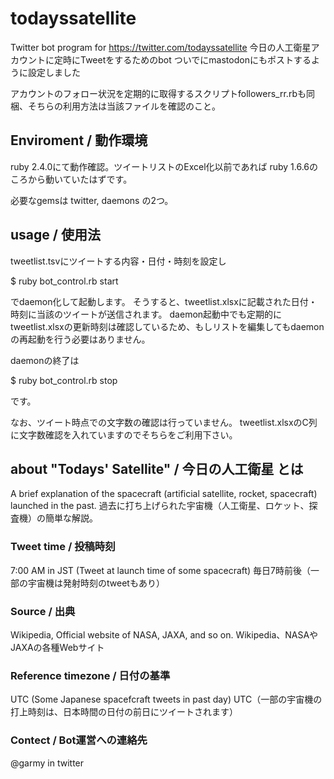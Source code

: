 # todayssatellite

Twitter bot program for https://twitter.com/todayssatellite
今日の人工衛星アカウントに定時にTweetをするためのbot
ついでにmastodonにもポストするように設定しました

アカウントのフォロー状況を定期的に取得するスクリプトfollowers_rr.rbも同梱、そちらの利用方法は当該ファイルを確認のこと。

## Enviroment / 動作環境

ruby 2.4.0にて動作確認。ツイートリストのExcel化以前であれば ruby 1.6.6のころから動いていたはずです。

必要なgemsは twitter, daemons の2つ。

## usage / 使用法

tweetlist.tsvにツイートする内容・日付・時刻を設定し

$ ruby bot_control.rb start

でdaemon化して起動します。
そうすると、tweetlist.xlsxに記載された日付・時刻に当該のツイートが送信されます。
daemon起動中でも定期的にtweetlist.xlsxの更新時刻は確認しているため、もしリストを編集してもdaemonの再起動を行う必要はありません。

daemonの終了は

$ ruby bot_control.rb stop

です。

なお、ツイート時点での文字数の確認は行っていません。
tweetlist.xlsxのC列に文字数確認を入れていますのでそちらをご利用下さい。

## about "Todays' Satellite" / 今日の人工衛星 とは

A brief explanation of the spacecraft (artificial satellite, rocket, spacecraft) launched in the past.
過去に打ち上げられた宇宙機（人工衛星、ロケット、探査機）の簡単な解説。

### Tweet time / 投稿時刻

7:00 AM in JST (Tweet at launch time of some spacecraft)
毎日7時前後（一部の宇宙機は発射時刻のtweetもあり）

### Source / 出典

Wikipedia, Official website of NASA, JAXA, and so on.
Wikipedia、NASAやJAXAの各種Webサイト

### Reference timezone / 日付の基準

UTC (Some Japanese spacefcraft tweets in past day)
UTC（一部の宇宙機の打上時刻は、日本時間の日付の前日にツイートされます）

### Contect / Bot運営への連絡先

@garmy in twitter
